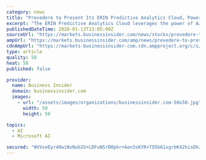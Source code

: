 ```yaml
---
category: news
title: "Prevedere to Present Its ERIN Predictive Analytics Cloud, Powered by Microsoft Azure, at Microsoft Showcase during NRF 2020"
excerpt: "The ERIN Predictive Analytics Cloud leverages the power of Azure Machine Learning to rapidly analyze and deliver insights from vast volumes of data streamed daily from hundreds of global sources."
publishedDateTime: 2020-01-13T13:05:00Z
sourceUrl: "https://markets.businessinsider.com/news/stocks/prevedere-to-present-its-erin-predictive-analytics-cloud-powered-by-microsoft-azure-at-microsoft-showcase-during-nrf-2020-1028812725"
ampUrl: "https://markets.businessinsider.com/amp/news/prevedere-to-present-its-erin-predictive-analytics-cloud-powered-by-microsoft-azure-at-microsoft-showcase-during-nrf-2020-1028812725"
cdnAmpUrl: "https://markets-businessinsider-com.cdn.ampproject.org/c/s/markets.businessinsider.com/amp/news/prevedere-to-present-its-erin-predictive-analytics-cloud-powered-by-microsoft-azure-at-microsoft-showcase-during-nrf-2020-1028812725"
type: article
quality: 58
heat: 58
published: false

provider:
  name: Business Insider
  domain: businessinsider.com
  images:
    - url: "/assets/images/organizations/businessinsider.com-50x50.jpg"
      width: 50
      height: 50

topics:
  - AI
  - Microsoft AI

secured: "WVVseEyr49wiNsNub2U+LDFuNSrD0pkr+Aon3sKYR+TO5b61xgrbK42kisDhzQbnNFl1Zofr40TnNfgb1N7vhXKmxhzYVdVRDWCHlymGqCIQE41Zy3KwKqmIQs6d04G8U7tjmk9/21/pBfFzx215rvmyHzJBXtzOZmHWM2iCXnOCvTzsKMgIrasqaW8tVM5cHEBLoBZQKWIh+WnFU6jS5odsnjPiAE/cjMW3V2PaKGG2co4gsCU06RxCXG+vw9f8QkhXPhCFFYxa4mkMAjjogyknGzLEV2at631WH3TL7vI=;cU8Uaufo9j1RV6H4h90JpQ=="
---
```


